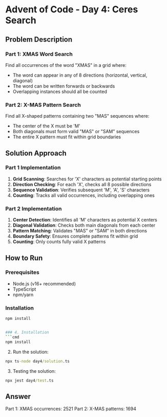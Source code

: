 # Advent of Code - Day 4: Ceres Search

## Problem Description

### Part 1: XMAS Word Search
Find all occurrences of the word "XMAS" in a grid where:
- The word can appear in any of 8 directions (horizontal, vertical, diagonal)
- The word can be written forwards or backwards
- Overlapping instances should all be counted

### Part 2: X-MAS Pattern Search
Find all X-shaped patterns containing two "MAS" sequences where:
- The center of the X must be 'M'
- Both diagonals must form valid "MAS" or "SAM" sequences
- The entire X pattern must fit within grid boundaries

## Solution Approach

### Part 1 Implementation
1. **Grid Scanning**: Searches for 'X' characters as potential starting points
2. **Direction Checking**: For each 'X', checks all 8 possible directions
3. **Sequence Validation**: Verifies subsequent 'M', 'A', 'S' characters
4. **Counting**: Tracks all valid occurrences, including overlapping ones

### Part 2 Implementation
1. **Center Detection**: Identifies all 'M' characters as potential X centers
2. **Diagonal Validation**: Checks both main diagonals from each center
3. **Pattern Matching**: Validates "MAS" or "SAM" in both directions
4. **Boundary Safety**: Ensures complete patterns fit within grid
5. **Counting**: Only counts fully valid X patterns

## How to Run

### Prerequisites
- Node.js (v16+ recommended)
- TypeScript
- npm/yarn

### Installation
```bash
npm install


### 4. Installation
```cmd
npm install
```

2. Run the solution:
```cmd
npx ts-node day4/solution.ts
```

3. Testing the solution:
```cmd
npx jest day4/test.ts
```

## Answer
Part 1: XMAS occurrences: 2521
Part 2: X-MAS patterns: 1694
